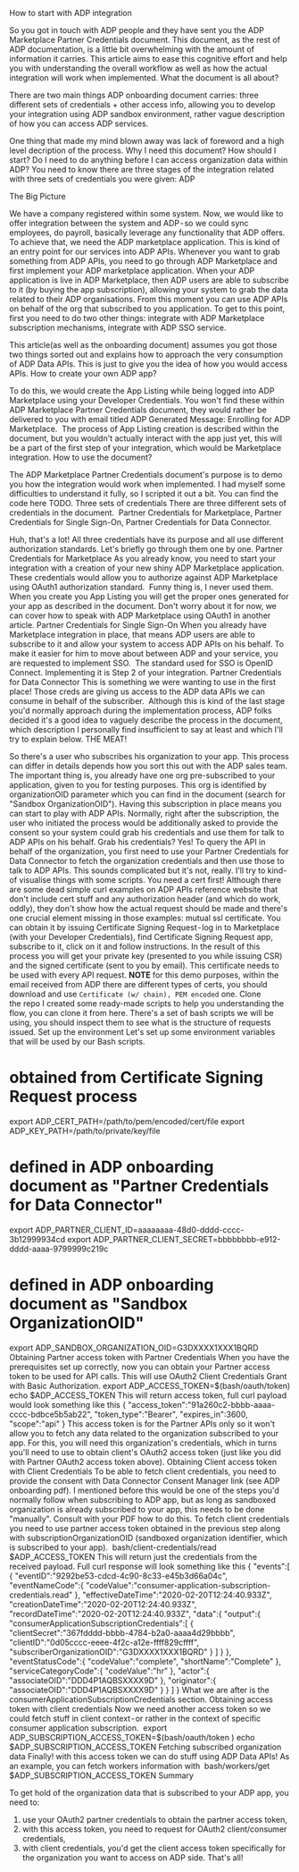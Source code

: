 How to start with ADP integration


So you got in touch with ADP people and they have sent you the ADP Marketplace Partner Credentials document. This document, as the rest of ADP documentation, is a little bit overwhelming with the amount of information it carries. This article aims to ease this cognitive effort and help you with understanding the overall workflow as well as how the actual integration will work when implemented.
What the document is all about?


There are two main things ADP onboarding document carries:
three different sets of credentials + other access info, allowing you to develop your integration using ADP sandbox environment,
rather vague description of how you can access ADP services.

One thing that made my mind blown away was lack of foreword and a high level decription of the process. Why I need this document? How should I start? Do I need to do anything before I can access organization data within ADP?
You need to know there are three stages of the integration related with three sets of credentials you were given:
ADP 

The Big Picture


We have a company registered within some system. Now, we would like to offer integration between the system and ADP - so we could sync employees, do payroll, basically leverage any functionality that ADP offers.
To achieve that, we need the ADP marketplace application. This is kind of an entry point for our services into ADP APIs. Whenever you want to grab something from ADP APIs, you need to go through ADP Marketplace and first implement your ADP marketplace application.
When your ADP application is live in ADP Marketplace, then ADP users are able to subscribe to it (by buying the app subscription), allowing your system to grab the data related to their ADP organisations. From this moment you can use ADP APIs on behalf of the org that subscribed to you application.
To get to this point, first you need to do two other things:
integrate with ADP Marketplace subscription mechanisms,
integrate with ADP SSO service.

This article(as well as the onboarding document) assumes you got those two things sorted out and explains how to approach the very consumption of ADP Data APIs. This is just to give you the idea of how you would access APIs.
How to create your own ADP app?


To do this, we would create the App Listing while being logged into ADP Marketplace using your Developer Credentials. You won't find these within ADP Marketplace Partner Credentials document, they would rather be delivered to you with email titled ADP Generated Message: Enrolling for ADP Marketplace. 
The process of App Listing creation is described within the document, but you wouldn't actually interact with the app just yet, this will be a part of the first step of your integration, which would be Marketplace integration.
How to use the document?


The ADP Marketplace Partner Credentials document's purpose is to demo you how the integration would work when implemented. I had myself some difficulties to understand it fully, so I scripted it out a bit. You can find the code here TODO.
Three sets of credentials
There are three different sets of credentials in the document.
 Partner Credentials for Marketplace,
Partner Credentials for Single Sign-On,
Partner Credentials for Data Connector.

Huh, that's a lot! All three credentials have its purpose and all use different authorization standards. Let's briefly go through them one by one.
Partner Credentials for Marketplace
As you already know, you need to start your integration with a creation of your new shiny ADP Marketplace application. These credentials would allow you to authorize against ADP Marketplace using OAuth1 authorization standard. 
Funny thing is, I never used them. When you create you App Listing you will get the proper ones generated for your app as described in the document. Don't worry about it for now, we can cover how to speak with ADP Marketplace using OAuth1 in another article.
Partner Credentials for Single Sign-On
When you already have Marketplace integration in place, that means ADP users are able to subscribe to it and allow your system to access ADP APIs on his behalf. To make it easier for him to move about between ADP and your service, you are requested to implement SSO. 
The standard used for SSO is OpenID Connect. Implementing it is Step 2 of your integration.
Partner Credentials for Data Connector
This is something we were wanting to use in the first place! Those creds are giving us access to the ADP data APIs we can consume in behalf of the subscriber.
 Although this is kind of the last stage you'd normally approach during the implementation process, ADP folks decided it's a good idea to vaguely describe the process in the document, which description I personally find insufficient to say at least and which I'll try to explain below.
THE MEAT!


So there's a user who subscribes his organization to your app. This process can differ in details depends how you sort this out with the ADP sales team. The important thing is, you already have one org pre-subscribed to your application, given to you for testing purposes. This org is identified by organizationOID parameter which you can find in the document (search for "Sandbox OrganizationOID"). Having this subscription in place means you can start to play with ADP APIs.
Normally, right after the subscription, the user who initiated the process would be additionally asked to provide the consent so your system could grab his credentials and use them for talk to ADP APIs on his behalf.
Grab his credentials? Yes! To query the API in behalf of the organization, you first need to use your Partner Credentials for Data Connector to fetch the organization credentials and then use those to talk to ADP APIs.
This sounds complicated but it's not, really. I'll try to kind-of visualise things with some scripts.
You need a cert first!
Although there are some dead simple curl examples on ADP APIs reference website that don't include cert stuff and any authorization header (and which do work, oddly), they don't show how the actual request should be made and there's one crucial element missing in those examples: mutual ssl certificate.
You can obtain it by issuing Certificate Signing Request - log in to Marketplace (with your Developer Credentials), find Certificate Signing Request app, subscribe to it, click on it and follow instructions.
In the result of this process you will get your private key (presented to you while issuing CSR) and the signed certificate (sent to you by email). This certificate needs to be used with every API request.
**NOTE** for this demo purposes, within the email received from ADP there are different types of certs, you should download and use `Certificate (w/ chain), PEM encoded` one.
Clone the repo
I created some ready-made scripts to help you understanding the flow, you can clone it from here. There's a set of bash scripts we will be using, you should inspect them to see what is the structure of requests issued.
Set up the environment
Let's set up some environment variables that will be used by our Bash scripts.
# obtained from Certificate Signing Request process
export ADP_CERT_PATH=/path/to/pem/encoded/cert/file
export ADP_KEY_PATH=/path/to/private/key/file
# defined in ADP onboarding document as "Partner Credentials for Data Connector"
export ADP_PARTNER_CLIENT_ID=aaaaaaaa-48d0-dddd-cccc-3b12999934cd
export ADP_PARTNER_CLIENT_SECRET=bbbbbbbb-e912-dddd-aaaa-9799999c219c
# defined in ADP onboarding document as "Sandbox OrganizationOID"
export ADP_SANDBOX_ORGANIZATION_OID=G3DXXXX1XXX1BQRD
Obtaining Partner access token with Partner Credentials
When you have the prerequisites set up correctly, now you can obtain your Partner access token to be used for API calls. This will use OAuth2 Client Credentials Grant with Basic Authorization.
export ADP_ACCESS_TOKEN=$(bash/oauth/token)
echo $ADP_ACCESS_TOKEN
This will return access token, full curl payload would look something like this
{
  "access_token":"91a260c2-bbbb-aaaa-cccc-bdbce5b5ab22",
  "token_type":"Bearer",
  "expires_in":3600,
  "scope":"api"
}
This access token is for the Partner APIs only so it won't allow you to fetch any data related to the organization subscribed to your app. For this, you will need this organization's credentials, which in turns you'll need to use to obtain client's OAuth2 access token (just like you did with Partner OAuth2 access token above).
Obtaining Client access token with Client Credentials
To be able to fetch client credentials, you need to provide the consent with Data Connector Consent Manager link (see ADP onboarding pdf). I mentioned before this would be one of the steps you'd normally follow when subscribing to ADP app, but as long as sandboxed organization is already subscribed to your app, this needs to be done "manually". Consult with your PDF how to do this.
To fetch client credentials you need to use partner access token obtained in the previous step along with subscriptionOrganizationOID (sandboxed organization identifier, which is subscribed to your app). 
bash/client-credentials/read $ADP_ACCESS_TOKEN
This will return just the credentials from the received payload. Full curl response will look something like this
{
"events":[
{
"eventID":"9292be53-cdcd-4c90-8c33-e45b3d66a04c",
"eventNameCode":{
"codeValue":"consumer-application-subscription-credentials.read"
},
"effectiveDateTime":"2020-02-20T12:24:40.933Z",
"creationDateTime":"2020-02-20T12:24:40.933Z",
"recordDateTime":"2020-02-20T12:24:40.933Z",
"data":{
"output":{
"consumerApplicationSubscriptionCredentials":[
{
"clientSecret":"367fdddd-bbbb-4784-b2a0-aaaa4d29bbbb",
"clientID":"0d05cccc-eeee-4f2c-a12e-ffff829cffff",
"subscriberOrganizationOID":"G3DXXXX1XXX1BQRD"
}
]
}
},
"eventStatusCode":{
"codeValue":"complete",
"shortName":"Complete"
},
"serviceCategoryCode":{
"codeValue":"hr"
},
"actor":{
"associateOID":"DDD4P1AQBSXXXX9D"
},
"originator":{
"associateOID":"DDD4P1AQBSXXXX9D"
}
}
]
}
What we are after is the consumerApplicationSubscriptionCredentials section.
Obtaining access token with client credentials
Now we need another access token so we could fetch stuff in client context - or rather in the context of specific consumer application subscription. 
export ADP_SUBSCRIPTION_ACCESS_TOKEN=$(bash/oauth/token <clientID> <clientSecret>)
echo $ADP_SUBSCRIPTION_ACCESS_TOKEN
Fetching subscribed organization data
Finally! with this access token we can do stuff using ADP Data APIs! As an example, you can fetch workers information with 
bash/workers/get $ADP_SUBSCRIPTION_ACCESS_TOKEN
Summary


To get hold of the organization data that is subscribed to your ADP app, you need to:
1. use your OAuth2 partner credentials to obtain the partner access token,
2. with this access token, you need to request for OAuth2 client/consumer credentials,
3. with client credentials, you'd get the client access token specifically for the organization you want to access on ADP side.
That's all!